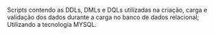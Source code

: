 Scripts contendo as DDLs, DMLs e DQLs utilizadas na criação, carga e validação dos dados durante a carga no banco de dados relacional; Utilizando a tecnologia MYSQL.
